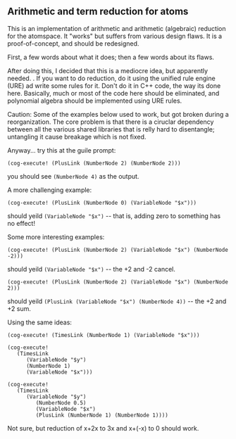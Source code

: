 
Arithmetic and term reduction for atoms
---------------------------------------

This is an implementation of arithmetic and arithmetic (algebraic)
reduction for the atomspace. It "works" but suffers from various design
flaws.  It is a proof-of-concept, and should be redesigned.

First, a few words about what it does; then a few words about its flaws.


After doing this, I decided that this is a mediocre idea, but apparently
needed.
. If you want to
do reduction, do it using the unified rule engine (URE) ad write some
rules for it. Don't do it in C++ code, the way its done here.
Basically, much or most of the code here should be eliminated, and
polynomial algebra should be implemented using URE rules.


Caution:
Some of the examples below used to work, but got broken during a
reorganization.  The core problem is that there is a ciruclar
dependency between all the various shared libraries that is
relly hard to disentangle; untangling it cause breakage which is not
fixed.

Anyway... try this at the guile prompt:
```
(cog-execute! (PlusLink (NumberNode 2) (NumberNode 2)))
```

you should see `(NumberNode 4)` as the output.

A more challenging example:
```
(cog-execute! (PlusLink (NumberNode 0) (VariableNode "$x")))
```

should yeild `(VariableNode "$x")` -- that is, adding zero to something
has no effect!

Some more interesting examples:
```
(cog-execute! (PlusLink (NumberNode 2) (VariableNode "$x") (NumberNode -2)))
```

should yeild `(VariableNode "$x")` -- the +2 and -2 cancel.

```
(cog-execute! (PlusLink (NumberNode 2) (VariableNode "$x") (NumberNode 2)))
```

should yeild `(PlusLink (VariableNode "$x") (NumberNode 4))` --
the +2 and +2 sum.

Using the same ideas:
```
(cog-execute! (TimesLink (NumberNode 1) (VariableNode "$x")))

(cog-execute!
   (TimesLink
      (VariableNode "$y")
      (NumberNode 1)
      (VariableNode "$x")))

(cog-execute!
   (TimesLink
      (VariableNode "$y")
         (NumberNode 0.5)
         (VariableNode "$x")
         (PlusLink (NumberNode 1) (NumberNode 1))))
```

Not sure, but reduction of x+2x to 3x and x+(-x) to 0 should work.
